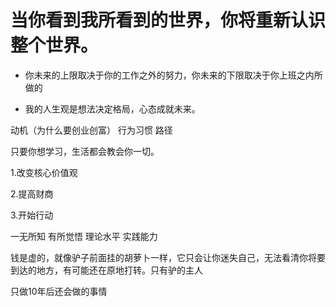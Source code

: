 
# 当你看到我所看到的世界，你将重新认识整个世界。



* 你未来的上限取决于你的工作之外的努力，你未来的下限取决于你上班之内所做的

* 我的人生观是想法决定格局，心态成就未来。
      
 动机（为什么要创业创富）
 行为习惯
 路径

只要你想学习，生活都会教会你一切。
      
1.改变核心价值观

2.提高财商

3.开始行动

一无所知   有所觉悟    理论水平    实践能力


钱是虚的，就像驴子前面挂的胡萝卜一样，它只会让你迷失自己，无法看清你将要到达的地方，有可能还在原地打转。只有驴的主人


只做10年后还会做的事情



      
      
      
      
      
      
      
      
      
      
      
      
      
      
      
      
      
      
      
      
      
      